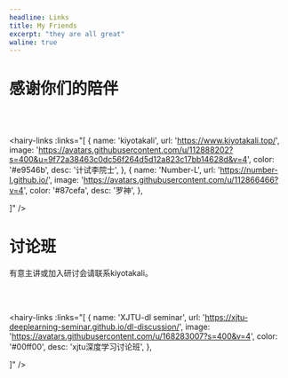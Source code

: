 ```yaml
---
headline: Links
title: My Friends
excerpt: "they are all great"
waline: true
---
```

# 感谢你们的陪伴


<br />
<br />

<hairy-links 
  :links="[
    {
      name: 'kiyotakali',
      url: 'https://www.kiyotakali.top/',
      image: 'https://avatars.githubusercontent.com/u/112888202?s=400&u=9f72a38463c0dc56f264d5d12a823c17bb14628d&v=4',
      color: '#e9546b',
      desc: '计试李院士',
    },
    {
      name: 'Number-L',
      url: 'https://number-l.github.io/',
      image: 'https://avatars.githubusercontent.com/u/112866466?v=4',
      color: '#87cefa',
      desc: '罗神',
    },

  ]"
/>

# 讨论班
有意主讲或加入研讨会请联系kiyotakali。

<br />
<br />

<hairy-links 
  :links="[
    {
      name: 'XJTU-dl seminar',
      url: 'https://xjtu-deeplearning-seminar.github.io/dl-discussion/',
      image: 'https://avatars.githubusercontent.com/u/168283007?s=400&v=4',
      color: '#00ff00',
      desc: 'xjtu深度学习讨论班',
    }, 

  ]"
/>